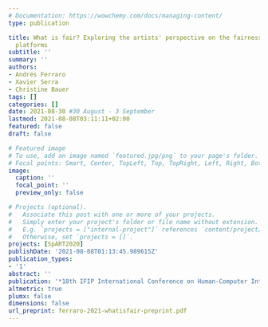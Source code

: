 ```yaml
---
# Documentation: https://wowchemy.com/docs/managing-content/
type: publication

title: What is fair? Exploring the artists' perspective on the fairness of music streaming
  platforms
subtitle: ''
summary: ''
authors:
- Andrés Ferraro
- Xavier Serra
- Christine Bauer
tags: []
categories: []
date: 2021-08-30 #30 August - 3 September
lastmod: 2021-08-08T03:11:11+02:00
featured: false
draft: false

# Featured image
# To use, add an image named `featured.jpg/png` to your page's folder.
# Focal points: Smart, Center, TopLeft, Top, TopRight, Left, Right, BottomLeft, Bottom, BottomRight.
image:
  caption: ''
  focal_point: ''
  preview_only: false

# Projects (optional).
#   Associate this post with one or more of your projects.
#   Simply enter your project's folder or file name without extension.
#   E.g. `projects = ["internal-project"]` references `content/project/deep-learning/index.md`.
#   Otherwise, set `projects = []`.
projects: [SpART2020]
publishDate: '2021-08-08T01:13:45.989615Z'
publication_types:
- '1'
abstract: ''
publication: '*18th IFIP International Conference on Human-Computer Interaction*'
altmetric: true
plumx: false
dimensions: false
url_preprint: ferraro-2021-whatisfair-preprint.pdf
---
```

